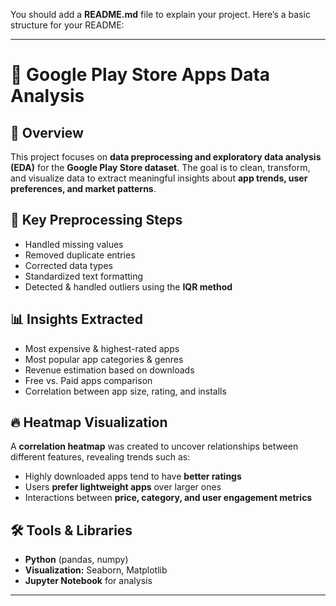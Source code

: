 You should add a **README.md** file to explain your project. Here’s a basic structure for your README:

---

# 📱 Google Play Store Apps Data Analysis  

## 📌 Overview  
This project focuses on **data preprocessing and exploratory data analysis (EDA)** for the **Google Play Store dataset**. The goal is to clean, transform, and visualize data to extract meaningful insights about **app trends, user preferences, and market patterns**.  

## 🔧 Key Preprocessing Steps  
- Handled missing values  
- Removed duplicate entries  
- Corrected data types  
- Standardized text formatting  
- Detected & handled outliers using the **IQR method**  

## 📊 Insights Extracted  
- Most expensive & highest-rated apps  
- Most popular app categories & genres  
- Revenue estimation based on downloads  
- Free vs. Paid apps comparison  
- Correlation between app size, rating, and installs  

## 🔥 Heatmap Visualization  
A **correlation heatmap** was created to uncover relationships between different features, revealing trends such as:  
- Highly downloaded apps tend to have **better ratings**  
- Users **prefer lightweight apps** over larger ones  
- Interactions between **price, category, and user engagement metrics**  

## 🛠 Tools & Libraries  
- **Python** (pandas, numpy)  
- **Visualization:** Seaborn, Matplotlib  
- **Jupyter Notebook** for analysis  



---

